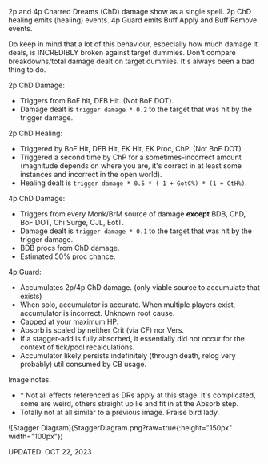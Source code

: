 2p and 4p Charred Dreams (ChD) damage show as a single spell.
2p ChD healing emits (healing) events. 4p Guard emits Buff Apply and Buff Remove events.

Do keep in mind that a lot of this behaviour, especially how much damage it deals, is INCREDIBLY broken against target dummies. Don't compare breakdowns/total damage dealt on target dummies. It's always been a bad thing to do.

2p ChD Damage:
- Triggers from BoF hit, DFB Hit. (Not BoF DOT).
- Damage dealt is `trigger damage * 0.2` to the target that was hit by the trigger damage.

2p ChD Healing:
- Triggered by BoF Hit, DFB Hit, EK Hit, EK Proc, ChP. (Not BoF DOT)
- Triggered a second time by ChP for a sometimes-incorrect amount (magnitude depends on where you are, it's correct in at least some instances and incorrect in the open world).
- Healing dealt is `trigger damage * 0.5 * ( 1 + GotC%) * (1 + CtH%)`.

4p ChD Damage:
- Triggers from every Monk/BrM source of damage **except** BDB, ChD, BoF DOT, Chi Surge, CJL, EotT.
- Damage dealt is `trigger damage * 0.1` to the target that was hit by the trigger damage.
- BDB procs from ChD damage.
- Estimated 50% proc chance.

4p Guard:
- Accumulates 2p/4p ChD damage. (only viable source to accumulate that exists)
- When solo, accumulator is accurate. When multiple players exist, accumulator is incorrect. Unknown root cause.
- Capped at your maximum HP.
- Absorb is scaled by neither Crit (via CF) nor Vers.
- If a stagger-add is fully absorbed, it essentially did not occur for the context of tick/pool recalculations.
- Accumulator likely persists indefinitely (through death, relog very probably) util consumed by CB usage.

Image notes:
- \* Not all effects referenced as DRs apply at this stage. It's complicated, some are weird, others straight up lie and fit in at the Absorb step.
- Totally not at all similar to a previous image. Praise bird lady.

![Stagger Diagram](StaggerDiagram.png?raw=true{:height="150px" width="100px"})

UPDATED: OCT 22, 2023

